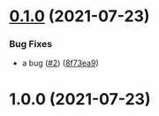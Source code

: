 # [0.1.0](https://github.com/jaceenet/git_commit_sample/compare/v1.0.0...v0.1.0) (2021-07-23)


### Bug Fixes

* a bug ([#2](https://github.com/jaceenet/git_commit_sample/issues/2)) ([8f73ea9](https://github.com/jaceenet/git_commit_sample/commit/8f73ea921ab97735e534c9464d76e17c6fa87bf1))



# 1.0.0 (2021-07-23)



